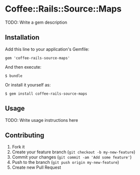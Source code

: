 # Coffee::Rails::Source::Maps

TODO: Write a gem description

## Installation

Add this line to your application's Gemfile:

    gem 'coffee-rails-source-maps'

And then execute:

    $ bundle

Or install it yourself as:

    $ gem install coffee-rails-source-maps

## Usage

TODO: Write usage instructions here

## Contributing

1. Fork it
2. Create your feature branch (`git checkout -b my-new-feature`)
3. Commit your changes (`git commit -am 'Add some feature'`)
4. Push to the branch (`git push origin my-new-feature`)
5. Create new Pull Request
